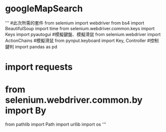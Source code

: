 # googleMapSearch

'''
#此次所需的套件
from selenium import webdriver
from bs4 import BeautifulSoup
import time
from selenium.webdriver.common.keys import Keys
import pyautogui  #模擬鍵盤、模擬滑鼠
from selenium.webdriver import ActionChains  #模擬滑鼠
from pynput.keyboard import Key, Controller #控制鍵判
import pandas as pd
# import requests
# from selenium.webdriver.common.by import By
from pathlib import Path
import urllib
import os
'''
